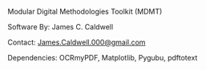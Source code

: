 Modular Digital Methodologies Toolkit (MDMT)

Software By: James C. Caldwell

Contact: James.Caldwell.000@gmail.com

Dependencies: OCRmyPDF, Matplotlib, Pygubu, pdftotext
